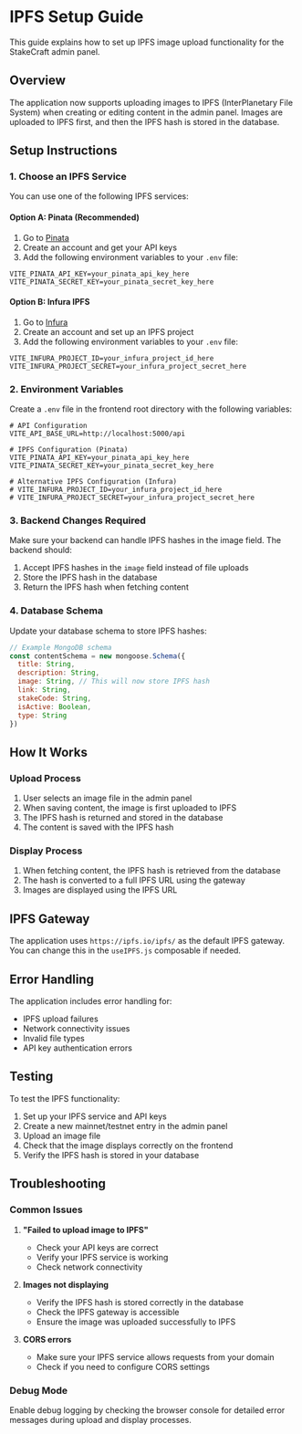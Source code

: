 # IPFS Setup Guide

This guide explains how to set up IPFS image upload functionality for the StakeCraft admin panel.

## Overview

The application now supports uploading images to IPFS (InterPlanetary File System) when creating or editing content in the admin panel. Images are uploaded to IPFS first, and then the IPFS hash is stored in the database.

## Setup Instructions

### 1. Choose an IPFS Service

You can use one of the following IPFS services:

#### Option A: Pinata (Recommended)

1. Go to [Pinata](https://pinata.cloud/)
2. Create an account and get your API keys
3. Add the following environment variables to your `.env` file:

```env
VITE_PINATA_API_KEY=your_pinata_api_key_here
VITE_PINATA_SECRET_KEY=your_pinata_secret_key_here
```

#### Option B: Infura IPFS

1. Go to [Infura](https://infura.io/)
2. Create an account and set up an IPFS project
3. Add the following environment variables to your `.env` file:

```env
VITE_INFURA_PROJECT_ID=your_infura_project_id_here
VITE_INFURA_PROJECT_SECRET=your_infura_project_secret_here
```

### 2. Environment Variables

Create a `.env` file in the frontend root directory with the following variables:

```env
# API Configuration
VITE_API_BASE_URL=http://localhost:5000/api

# IPFS Configuration (Pinata)
VITE_PINATA_API_KEY=your_pinata_api_key_here
VITE_PINATA_SECRET_KEY=your_pinata_secret_key_here

# Alternative IPFS Configuration (Infura)
# VITE_INFURA_PROJECT_ID=your_infura_project_id_here
# VITE_INFURA_PROJECT_SECRET=your_infura_project_secret_here
```

### 3. Backend Changes Required

Make sure your backend can handle IPFS hashes in the image field. The backend should:

1. Accept IPFS hashes in the `image` field instead of file uploads
2. Store the IPFS hash in the database
3. Return the IPFS hash when fetching content

### 4. Database Schema

Update your database schema to store IPFS hashes:

```javascript
// Example MongoDB schema
const contentSchema = new mongoose.Schema({
  title: String,
  description: String,
  image: String, // This will now store IPFS hash
  link: String,
  stakeCode: String,
  isActive: Boolean,
  type: String
})
```

## How It Works

### Upload Process

1. User selects an image file in the admin panel
2. When saving content, the image is first uploaded to IPFS
3. The IPFS hash is returned and stored in the database
4. The content is saved with the IPFS hash

### Display Process

1. When fetching content, the IPFS hash is retrieved from the database
2. The hash is converted to a full IPFS URL using the gateway
3. Images are displayed using the IPFS URL

## IPFS Gateway

The application uses `https://ipfs.io/ipfs/` as the default IPFS gateway. You can change this in the `useIPFS.js` composable if needed.

## Error Handling

The application includes error handling for:

- IPFS upload failures
- Network connectivity issues
- Invalid file types
- API key authentication errors

## Testing

To test the IPFS functionality:

1. Set up your IPFS service and API keys
2. Create a new mainnet/testnet entry in the admin panel
3. Upload an image file
4. Check that the image displays correctly on the frontend
5. Verify the IPFS hash is stored in your database

## Troubleshooting

### Common Issues

1. **"Failed to upload image to IPFS"**

   - Check your API keys are correct
   - Verify your IPFS service is working
   - Check network connectivity

2. **Images not displaying**

   - Verify the IPFS hash is stored correctly in the database
   - Check the IPFS gateway is accessible
   - Ensure the image was uploaded successfully to IPFS

3. **CORS errors**
   - Make sure your IPFS service allows requests from your domain
   - Check if you need to configure CORS settings

### Debug Mode

Enable debug logging by checking the browser console for detailed error messages during upload and display processes.
